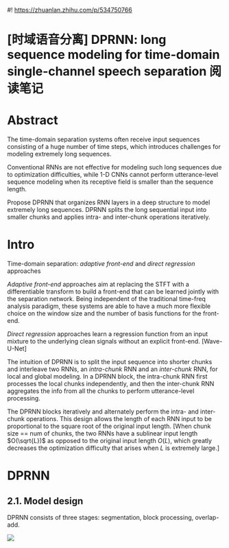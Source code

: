 #! https://zhuanlan.zhihu.com/p/534750766
# [时域语音分离] DPRNN: long sequence modeling for time-domain single-channel speech separation 阅读笔记

# Abstract
The time-domain separation systems often receive input sequences consisting of a huge number of time steps, which introduces challenges for modeling extremely long sequences.

Conventional RNNs are not effective for modeling such long sequences due to optimization difficulties, while 1-D CNNs cannot perform utterance-level sequence modeling when its receptive field is smaller than the sequence length. 

Propose DPRNN that organizes RNN layers in a deep structure to model extremely long sequences. DPRNN splits the long sequential input into smaller chunks and applies intra- and inter-chunk operations iteratively.

# Intro
Time-domain separation: *adaptive front-end* and *direct regression* approaches

*Adaptive front-end* approaches aim at replacing the STFT with a differentiable transform to build a front-end that can be learned jointly with the separation network. Being independent of the traditional time-freq analysis paradigm, these systems are able to have a much more flexible choice on the window size and the number of basis functions for the front-end.

*Direct regression* approaches learn a regression function from an input mixture to the underlying clean signals without an explicit front-end. [Wave-U-Net]

The intuition of DPRNN is to split the input sequence into shorter chunks and interleave two RNNs, an *intra-chunk* RNN and an *inter-chunk* RNN, for local and global modeling. In a DPRNN block, the intra-chunk RNN first processes the local chunks independently, and then the inter-chunk RNN aggregates the info from all the chunks to perform utterance-level processing.

The DPRNN blocks iteratively and alternately perform the intra- and inter-chunk operations. This design allows the length of each RNN input to be proportional to the square root of the original input length. [When chunk size == num of chunks, the two RNNs have a sublinear input length $O(\sqrt{L})$ as opposed to the original input length $O(L)$, which greatly decreases the optimization difficulty that arises when $L$ is extremely large.]

# DPRNN
## 2.1. Model design
DPRNN consists of three stages: segmentation, block processing, overlap-add.

![](https://tva1.sinaimg.cn/large/e6c9d24ely1h3h2cyw79nj21va0qoahv.jpg)

